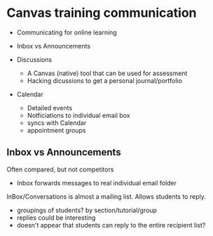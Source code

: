 # Canvas training communication

- Communicating for online learning

- Inbox vs Announcements
- Discussions
  - A Canvas (native) tool that can be used for assessment 
  - Hacking dicussions to get a personal journal/portfolio
- Calendar
  - Detailed events
  - Notficiations to individual email box
  - syncs with Calendar
  - appointment groups


## Inbox vs Announcements

Often compared, but not competitors

- Inbox forwards messages to real individual email folder

InBox/Conversations is almost a mailing list. Allows students to reply.

- groupings of students? by section/tutorial/group
- replies could be interesting
- doesn't appear that students can reply to the entire recipient list?
